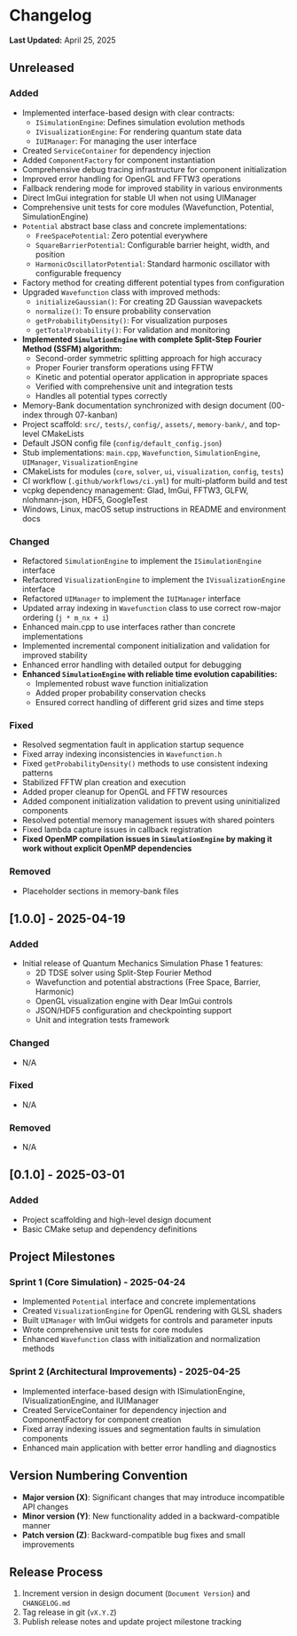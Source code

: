 # Changelog

**Last Updated:** April 25, 2025

## Unreleased

### Added
- Implemented interface-based design with clear contracts:
  - `ISimulationEngine`: Defines simulation evolution methods
  - `IVisualizationEngine`: For rendering quantum state data
  - `IUIManager`: For managing the user interface
- Created `ServiceContainer` for dependency injection
- Added `ComponentFactory` for component instantiation
- Comprehensive debug tracing infrastructure for component initialization
- Improved error handling for OpenGL and FFTW3 operations
- Fallback rendering mode for improved stability in various environments
- Direct ImGui integration for stable UI when not using UIManager
- Comprehensive unit tests for core modules (Wavefunction, Potential, SimulationEngine)
- `Potential` abstract base class and concrete implementations:
  - `FreeSpacePotential`: Zero potential everywhere
  - `SquareBarrierPotential`: Configurable barrier height, width, and position
  - `HarmonicOscillatorPotential`: Standard harmonic oscillator with configurable frequency
- Factory method for creating different potential types from configuration
- Upgraded `Wavefunction` class with improved methods:
  - `initializeGaussian()`: For creating 2D Gaussian wavepackets
  - `normalize()`: To ensure probability conservation
  - `getProbabilityDensity()`: For visualization purposes
  - `getTotalProbability()`: For validation and monitoring
- **Implemented `SimulationEngine` with complete Split-Step Fourier Method (SSFM) algorithm:**
  - Second-order symmetric splitting approach for high accuracy
  - Proper Fourier transform operations using FFTW
  - Kinetic and potential operator application in appropriate spaces
  - Verified with comprehensive unit and integration tests
  - Handles all potential types correctly
- Memory-Bank documentation synchronized with design document (00-index through 07-kanban)
- Project scaffold: `src/`, `tests/`, `config/`, `assets/`, `memory-bank/`, and top-level CMakeLists
- Default JSON config file (`config/default_config.json`)
- Stub implementations: `main.cpp`, `Wavefunction`, `SimulationEngine`, `UIManager`, `VisualizationEngine`
- CMakeLists for modules (`core`, `solver`, `ui`, `visualization`, `config`, `tests`)
- CI workflow (`.github/workflows/ci.yml`) for multi-platform build and test
- vcpkg dependency management: Glad, ImGui, FFTW3, GLFW, nlohmann-json, HDF5, GoogleTest
- Windows, Linux, macOS setup instructions in README and environment docs

### Changed
- Refactored `SimulationEngine` to implement the `ISimulationEngine` interface
- Refactored `VisualizationEngine` to implement the `IVisualizationEngine` interface  
- Refactored `UIManager` to implement the `IUIManager` interface
- Updated array indexing in `Wavefunction` class to use correct row-major ordering (`j * m_nx + i`)
- Enhanced main.cpp to use interfaces rather than concrete implementations
- Implemented incremental component initialization and validation for improved stability
- Enhanced error handling with detailed output for debugging
- **Enhanced `SimulationEngine` with reliable time evolution capabilities:**
  - Implemented robust wave function initialization
  - Added proper probability conservation checks
  - Ensured correct handling of different grid sizes and time steps

### Fixed
- Resolved segmentation fault in application startup sequence
- Fixed array indexing inconsistencies in `Wavefunction.h`
- Fixed `getProbabilityDensity()` methods to use consistent indexing patterns
- Stabilized FFTW plan creation and execution
- Added proper cleanup for OpenGL and FFTW resources
- Added component initialization validation to prevent using uninitialized components
- Resolved potential memory management issues with shared pointers
- Fixed lambda capture issues in callback registration
- **Fixed OpenMP compilation issues in `SimulationEngine` by making it work without explicit OpenMP dependencies**

### Removed
- Placeholder sections in memory-bank files

## [1.0.0] - 2025-04-19

### Added
- Initial release of Quantum Mechanics Simulation Phase 1 features:
  - 2D TDSE solver using Split-Step Fourier Method
  - Wavefunction and potential abstractions (Free Space, Barrier, Harmonic)
  - OpenGL visualization engine with Dear ImGui controls
  - JSON/HDF5 configuration and checkpointing support
  - Unit and integration tests framework

### Changed
- N/A

### Fixed
- N/A

### Removed
- N/A

## [0.1.0] - 2025-03-01

### Added
- Project scaffolding and high-level design document
- Basic CMake setup and dependency definitions

## Project Milestones

### Sprint 1 (Core Simulation) - 2025-04-24
- Implemented `Potential` interface and concrete implementations
- Created `VisualizationEngine` for OpenGL rendering with GLSL shaders
- Built `UIManager` with ImGui widgets for controls and parameter inputs
- Wrote comprehensive unit tests for core modules
- Enhanced `Wavefunction` class with initialization and normalization methods

### Sprint 2 (Architectural Improvements) - 2025-04-25
- Implemented interface-based design with ISimulationEngine, IVisualizationEngine, and IUIManager
- Created ServiceContainer for dependency injection and ComponentFactory for component creation
- Fixed array indexing issues and segmentation faults in simulation components
- Enhanced main application with better error handling and diagnostics

## Version Numbering Convention

- **Major version (X)**: Significant changes that may introduce incompatible API changes
- **Minor version (Y)**: New functionality added in a backward-compatible manner
- **Patch version (Z)**: Backward-compatible bug fixes and small improvements

## Release Process
1. Increment version in design document (`Document Version`) and `CHANGELOG.md`
2. Tag release in git (`vX.Y.Z`)
3. Publish release notes and update project milestone tracking